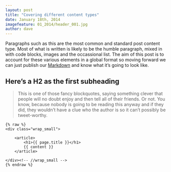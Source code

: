 ```yaml
---
layout: post
title: "Covering different content types"
date: January 18th, 2014
imagefeature: 01_2014/header_001.jpg
author: dave
---
```


Paragraphs such as this are the most common and standard post content type. Most of what is written is likely to be the humble paragraph, mixed in with code blocks, images and the occassional list. The aim of this post is to account for these various elements in a global format so moving forward we can just publish our [Markdown](http://daringfireball.net/projects/markdown/) and know what it’s going to look like.

## Here’s a H2 as the first subheading

> This is one of those fancy blockquotes, saying something clever that people will no doubt enjoy and then tell all of their friends. Or not. You know, because nobody is going to be reading this anyway and if they did, they wouldn’t have a clue who the author is so it can’t possibly be tweet-worthy.

```
{% raw %}
<div class="wrap_small">

    <article>
        <h1>{{ page.title }}</h1>
        {{ content }}
    </article>

</div><!-- //wrap_small -->
{% endraw %}
```
